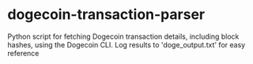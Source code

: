 # dogecoin-transaction-parser
Python script for fetching Dogecoin transaction details, including block hashes, using the Dogecoin CLI. Log results to 'doge_output.txt' for easy reference

